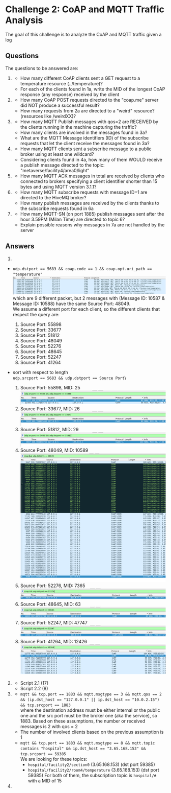 # Challenge 2: CoAP and MQTT Traffic Analysis

The goal of this challenge is to analyze the CoAP and MQTT traffic given a log

## Questions

The questions to be answered are:

1.  - How many different CoAP clients sent a GET request to a temperature resource (../temperature)?
    - For each of the clients found in 1a, write the MID of the longest
      CoAP response (any response) received by the client
2.  - How many CoAP POST requests directed to the "coap.me" server
      did NOT produce a successful result?
    - How many requests from 2a are directed to a "weird"
      resource? (resources like /weirdXX)?
3.  - How many MQTT Publish messages with qos=2 are RECEIVED by
      the clients running in the machine capturing the traffic?
    - How many clients are involved in the messages found in 3a?
    - What are the MQTT Message identifiers (ID) of the subscribe
      requests that let the client receive the messages found in 3a?
4.  - How many MQTT clients sent a subscribe message to a public broker
      using at least one wildcard?
    - Considering clients found in 4a, how many of them WOULD receive
      a publish message directed to the topic:
      "metaverse/facility4/area0/light“
5.  - How many MQTT ACK messages in total are received by clients
      who connected to brokers specifying a client identifier shorter than
      15 bytes and using MQTT version 3.1.1?
6.  - How many MQTT subscribe requests with message ID=1 are directed
      to the HiveMQ broker?
    - How many publish messages are received by the clients thanks to the
      subscribe requests found in 6a
7.  - How many MQTT-SN (on port 1885) publish messages sent after the
      hour 3.59PM (Milan Time) are directed to topic 6?
    - Explain possible reasons why messages in 7a are not handled by the
      server

## Answers

1. 
  -  `udp.dstport == 5683 && coap.code == 1 && coap.opt.uri_path ==        "temperature"`\
  ![alt text](images/image.png)
  which are 9 different packet, but 2 messages with (Message ID: 10587 & Message ID: 10588) have the same Source Port: 48049.\
  We assume a different port for each client, so the different clients that respect the query are:  
      1. Source Port: 55898
      2. Source Port: 33677
      3. Source Port: 51812
      4. Source Port: 48049
      5. Source Port: 52276
      6. Source Port: 48645
      7. Source Port: 52247
      8. Source Port: 41264
  - sort with respect to length\
     `udp.srcport == 5683 && udp.dstport == Source Port`\

    1. Source Port: 55898, MID: 25
      ![alt text](images/image-1.png)
    2. Source Port: 33677, MID: 26
      ![alt text](images/image-2.png)
    3. Source Port: 51812, MID: 29
      ![alt text](images/image-3.png)
    4. Source Port: 48049, MID: 10589
      ![alt text](images/image-4.png)
    5. Source Port: 52276, MID: 7365
      ![alt text](images/image-5.png)
    6. Source Port: 48645, MID: 63
      ![alt text](images/image-6.png)
    7. Source Port: 52247, MID: 47747
      ![alt text](images/image-7.png)
    8. Source Port: 41264, MID: 12426
      ![alt text](images/image-8.png)
2. - Script 2.1 (17)
   - Script 2.2 (8)
3. - `mqtt && tcp.port == 1883 && mqtt.msgtype == 3 && mqtt.qos == 2 && (ip.dst_host == "127.0.0.1" || ip.dst_host == "10.0.2.15") && tcp.srcport == 1883`\
     where the destination address must be either internal or the public one and the src port must be the broker one (aka the service), so 1883. Based on these assumptions, the number or received messages is 2 with qos = 2
   - The number of involved clients based on the previous assumption is 1
   - `mqtt && tcp.port == 1883 && mqtt.msgtype == 8 && mqtt.topic contains "hospital" && ip.dst_host == "3.65.168.153" && tcp.srcport == 59385`\
     We are looking for these topics:
     - `hospital/facility2/section0` (3.65.168.153) (dst port 59385)
     - `hospital/facility2/room4/temperature` (3.65.168.153) (dst port 59385)
       For both of them, the subscription topic is `hospital/#` with a MID of 15
4.
